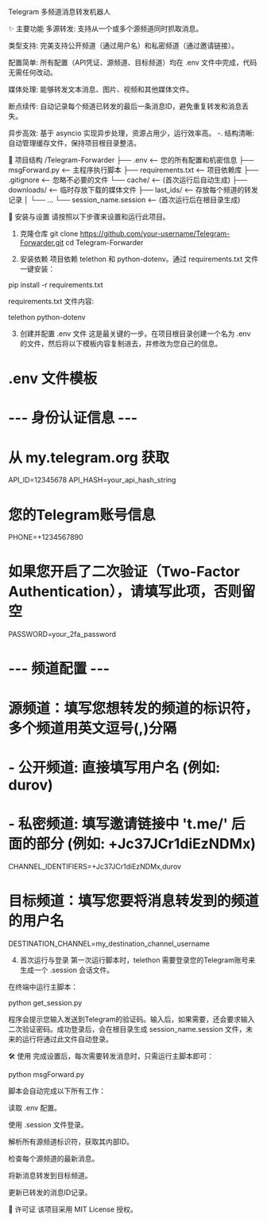 Telegram 多频道消息转发机器人

✨ 主要功能
多源转发: 支持从一个或多个源频道同时抓取消息。

类型支持: 完美支持公开频道（通过用户名）和私密频道（通过邀请链接）。

配置简单: 所有配置（API凭证、源频道、目标频道）均在 .env 文件中完成，代码无需任何改动。

媒体处理: 能够转发文本消息、图片、视频和其他媒体文件。

断点续传: 自动记录每个频道已转发的最后一条消息ID，避免重复转发和消息丢失。

异步高效: 基于 asyncio 实现异步处理，资源占用少，运行效率高。
-.  结构清晰: 自动管理缓存文件，保持项目根目录整洁。

📂 项目结构
/Telegram-Forwarder
├── .env                  <-- 您的所有配置和机密信息
├── msgForward.py         <-- 主程序执行脚本
├── requirements.txt      <-- 项目依赖库
├── .gitignore            <-- 忽略不必要的文件
└── cache/                <-- (首次运行后自动生成)
    ├── downloads/        <-- 临时存放下载的媒体文件
    ├── last_ids/         <-- 存放每个频道的转发记录
    │   └── ...
    └── session_name.session  <-- (首次运行后在根目录生成)

🚀 安装与设置
请按照以下步骤来设置和运行此项目。

1. 克隆仓库
git clone https://github.com/your-username/Telegram-Forwarder.git
cd Telegram-Forwarder

2. 安装依赖
项目依赖 telethon 和 python-dotenv。通过 requirements.txt 文件一键安装：

pip install -r requirements.txt

requirements.txt 文件内容:

telethon
python-dotenv

3. 创建并配置 .env 文件
这是最关键的一步。在项目根目录创建一个名为 .env 的文件，然后将以下模板内容复制进去，并修改为您自己的信息。

# .env 文件模板

# --- 身份认证信息 ---
# 从 my.telegram.org 获取
API_ID=12345678
API_HASH=your_api_hash_string

# 您的Telegram账号信息
PHONE=+1234567890
# 如果您开启了二次验证（Two-Factor Authentication），请填写此项，否则留空
PASSWORD=your_2fa_password

# --- 频道配置 ---
# 源频道：填写您想转发的频道的标识符，多个频道用英文逗号(,)分隔
# - 公开频道: 直接填写用户名 (例如: durov)
# - 私密频道: 填写邀请链接中 't.me/' 后面的部分 (例如: +Jc37JCr1diEzNDMx)
CHANNEL_IDENTIFIERS=+Jc37JCr1diEzNDMx,durov

# 目标频道：填写您要将消息转发到的频道的用户名
DESTINATION_CHANNEL=my_destination_channel_username

4. 首次运行与登录
第一次运行脚本时，telethon 需要登录您的Telegram账号来生成一个 .session 会话文件。

在终端中运行主脚本：

python get_session.py

程序会提示您输入发送到Telegram的验证码。输入后，如果需要，还会要求输入二次验证密码。成功登录后，会在根目录生成 session_name.session 文件，未来的运行将通过此文件自动登录。

🛠️ 使用
完成设置后，每次需要转发消息时，只需运行主脚本即可：

python msgForward.py

脚本会自动完成以下所有工作：

读取 .env 配置。

使用 .session 文件登录。

解析所有源频道标识符，获取其内部ID。

检查每个源频道的最新消息。

将新消息转发到目标频道。

更新已转发的消息ID记录。

📄 许可证
该项目采用 MIT License 授权。